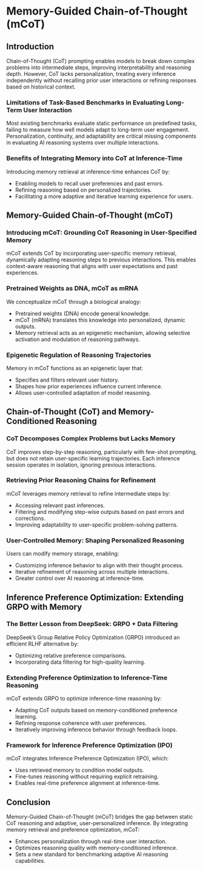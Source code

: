 # Memory-Guided Chain-of-Thought (mCoT)

## Introduction

Chain-of-Thought (CoT) prompting enables models to break down complex problems into intermediate steps, improving interpretability and reasoning depth. However, CoT lacks personalization, treating every inference independently without recalling prior user interactions or refining responses based on historical context.

### Limitations of Task-Based Benchmarks in Evaluating Long-Term User Interaction
Most existing benchmarks evaluate static performance on predefined tasks, failing to measure how well models adapt to long-term user engagement. Personalization, continuity, and adaptability are critical missing components in evaluating AI reasoning systems over multiple interactions.

### Benefits of Integrating Memory into CoT at Inference-Time
Introducing memory retrieval at inference-time enhances CoT by:
- Enabling models to recall user preferences and past errors.
- Refining reasoning based on personalized trajectories.
- Facilitating a more adaptive and iterative learning experience for users.

## Memory-Guided Chain-of-Thought (mCoT)

### Introducing mCoT: Grounding CoT Reasoning in User-Specified Memory
mCoT extends CoT by incorporating user-specific memory retrieval, dynamically adapting reasoning steps to previous interactions. This enables context-aware reasoning that aligns with user expectations and past experiences.

### Pretrained Weights as DNA, mCoT as mRNA
We conceptualize mCoT through a biological analogy:
- Pretrained weights (DNA) encode general knowledge.
- mCoT (mRNA) translates this knowledge into personalized, dynamic outputs.
- Memory retrieval acts as an epigenetic mechanism, allowing selective activation and modulation of reasoning pathways.

### Epigenetic Regulation of Reasoning Trajectories
Memory in mCoT functions as an epigenetic layer that:
- Specifies and filters relevant user history.
- Shapes how prior experiences influence current inference.
- Allows user-controlled adaptation of model reasoning.

## Chain-of-Thought (CoT) and Memory-Conditioned Reasoning

### CoT Decomposes Complex Problems but Lacks Memory
CoT improves step-by-step reasoning, particularly with few-shot prompting, but does not retain user-specific learning trajectories. Each inference session operates in isolation, ignoring previous interactions.

### Retrieving Prior Reasoning Chains for Refinement
mCoT leverages memory retrieval to refine intermediate steps by:
- Accessing relevant past inferences.
- Filtering and modifying step-wise outputs based on past errors and corrections.
- Improving adaptability to user-specific problem-solving patterns.

### User-Controlled Memory: Shaping Personalized Reasoning
Users can modify memory storage, enabling:
- Customizing inference behavior to align with their thought process.
- Iterative refinement of reasoning across multiple interactions.
- Greater control over AI reasoning at inference-time.

## Inference Preference Optimization: Extending GRPO with Memory

### The Better Lesson from DeepSeek: GRPO + Data Filtering
DeepSeek’s Group Relative Policy Optimization (GRPO) introduced an efficient RLHF alternative by:
- Optimizing relative preference comparisons.
- Incorporating data filtering for high-quality learning.

### Extending Preference Optimization to Inference-Time Reasoning
mCoT extends GRPO to optimize inference-time reasoning by:
- Adapting CoT outputs based on memory-conditioned preference learning.
- Refining response coherence with user preferences.
- Iteratively improving inference behavior through feedback loops.

### Framework for Inference Preference Optimization (IPO)
mCoT integrates Inference Preference Optimization (IPO), which:
- Uses retrieved memory to condition model outputs.
- Fine-tunes reasoning without requiring explicit retraining.
- Enables real-time preference alignment at inference-time.

## Conclusion
Memory-Guided Chain-of-Thought (mCoT) bridges the gap between static CoT reasoning and adaptive, user-personalized inference. By integrating memory retrieval and preference optimization, mCoT:
- Enhances personalization through real-time user interaction.
- Optimizes reasoning quality with memory-conditioned inference.
- Sets a new standard for benchmarking adaptive AI reasoning capabilities.
